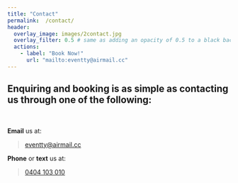 ```yaml
---
title: "Contact"
permalink:  /contact/
header:
  overlay_image: images/2contact.jpg
  overlay_filter: 0.5 # same as adding an opacity of 0.5 to a black background
  actions:
    - label: "Book Now!"
      url: "mailto:eventty@airmail.cc"
---
```


## Enquiring and booking is as simple as contacting us through one of the following:

<br>

<i class="fas fa-envelope-square"></i>       **Email** us at:
> <eventty@airmail.cc>

<i class="fas fa-phone-square"></i>      **Phone** or **text** us at:
> [0404 103 010](tel:0404103010)

